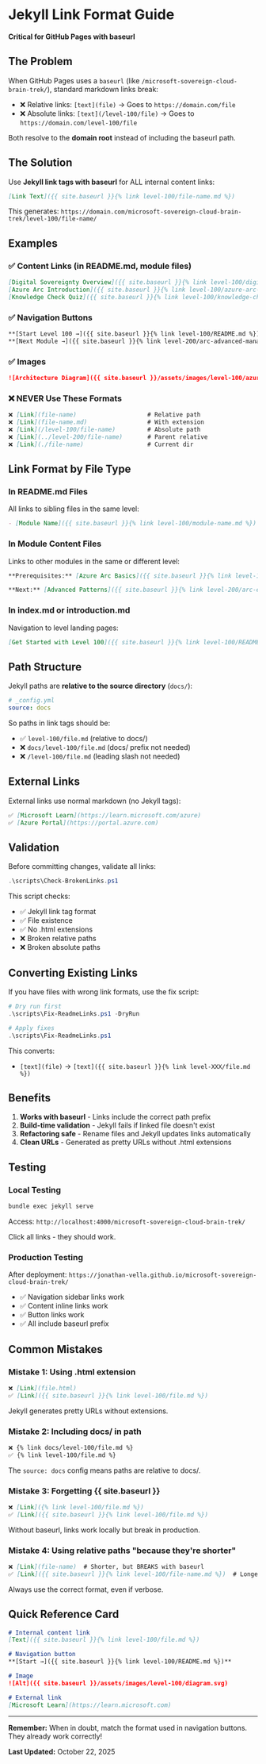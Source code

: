 # Jekyll Link Format Guide

**Critical for GitHub Pages with baseurl**

## The Problem

When GitHub Pages uses a `baseurl` (like `/microsoft-sovereign-cloud-brain-trek/`), standard markdown links break:

- ❌ Relative links: `[text](file)` → Goes to `https://domain.com/file`
- ❌ Absolute links: `[text](/level-100/file)` → Goes to `https://domain.com/level-100/file`

Both resolve to the **domain root** instead of including the baseurl path.

## The Solution

Use **Jekyll link tags with baseurl** for ALL internal content links:

```markdown
[Link Text]({{ site.baseurl }}{% link level-100/file-name.md %})
```

This generates: `https://domain.com/microsoft-sovereign-cloud-brain-trek/level-100/file-name/`

## Examples

### ✅ Content Links (in README.md, module files)

```markdown
[Digital Sovereignty Overview]({{ site.baseurl }}{% link level-100/digital-sovereignty.md %})
[Azure Arc Introduction]({{ site.baseurl }}{% link level-100/azure-arc-intro.md %})
[Knowledge Check Quiz]({{ site.baseurl }}{% link level-100/knowledge-check.md %})
```

### ✅ Navigation Buttons

```markdown
**[Start Level 100 →]({{ site.baseurl }}{% link level-100/README.md %})**
**[Next Module →]({{ site.baseurl }}{% link level-200/arc-advanced-management.md %})**
```

### ✅ Images

```markdown
![Architecture Diagram]({{ site.baseurl }}/assets/images/level-100/azure-local-architecture.svg)
```

### ❌ NEVER Use These Formats

```markdown
❌ [Link](file-name)                    # Relative path
❌ [Link](file-name.md)                 # With extension  
❌ [Link](/level-100/file-name)         # Absolute path
❌ [Link](../level-200/file-name)       # Parent relative
❌ [Link](./file-name)                  # Current dir
```

## Link Format by File Type

### In README.md Files

All links to sibling files in the same level:

```markdown
- [Module Name]({{ site.baseurl }}{% link level-100/module-name.md %})
```

### In Module Content Files

Links to other modules in the same or different level:

```markdown
**Prerequisites:** [Azure Arc Basics]({{ site.baseurl }}{% link level-100/azure-arc-intro.md %})

**Next:** [Advanced Patterns]({{ site.baseurl }}{% link level-200/arc-enterprise-patterns.md %})
```

### In index.md or introduction.md

Navigation to level landing pages:

```markdown
[Get Started with Level 100]({{ site.baseurl }}{% link level-100/README.md %})
```

## Path Structure

Jekyll paths are **relative to the source directory** (`docs/`):

```yaml
# _config.yml
source: docs
```

So paths in link tags should be:

- ✅ `level-100/file.md` (relative to docs/)
- ❌ `docs/level-100/file.md` (docs/ prefix not needed)
- ❌ `/level-100/file.md` (leading slash not needed)

## External Links

External links use normal markdown (no Jekyll tags):

```markdown
✅ [Microsoft Learn](https://learn.microsoft.com/azure)
✅ [Azure Portal](https://portal.azure.com)
```

## Validation

Before committing changes, validate all links:

```powershell
.\scripts\Check-BrokenLinks.ps1
```

This script checks:
- ✅ Jekyll link tag format
- ✅ File existence
- ✅ No .html extensions
- ❌ Broken relative paths
- ❌ Broken absolute paths

## Converting Existing Links

If you have files with wrong link formats, use the fix script:

```powershell
# Dry run first
.\scripts\Fix-ReadmeLinks.ps1 -DryRun

# Apply fixes
.\scripts\Fix-ReadmeLinks.ps1
```

This converts:
- `[text](file)` → `[text]({{ site.baseurl }}{% link level-XXX/file.md %})`

## Benefits

1. **Works with baseurl** - Links include the correct path prefix
2. **Build-time validation** - Jekyll fails if linked file doesn't exist
3. **Refactoring safe** - Rename files and Jekyll updates links automatically
4. **Clean URLs** - Generated as pretty URLs without .html extensions

## Testing

### Local Testing

```powershell
bundle exec jekyll serve
```

Access: `http://localhost:4000/microsoft-sovereign-cloud-brain-trek/`

Click all links - they should work.

### Production Testing

After deployment: `https://jonathan-vella.github.io/microsoft-sovereign-cloud-brain-trek/`

- ✅ Navigation sidebar links work
- ✅ Content inline links work  
- ✅ Button links work
- ✅ All include baseurl prefix

## Common Mistakes

### Mistake 1: Using .html extension

```markdown
❌ [Link](file.html)
✅ [Link]({{ site.baseurl }}{% link level-100/file.md %})
```

Jekyll generates pretty URLs without extensions.

### Mistake 2: Including docs/ in path

```markdown
❌ {% link docs/level-100/file.md %}
✅ {% link level-100/file.md %}
```

The `source: docs` config means paths are relative to docs/.

### Mistake 3: Forgetting {{ site.baseurl }}

```markdown
❌ [Link]({% link level-100/file.md %})
✅ [Link]({{ site.baseurl }}{% link level-100/file.md %})
```

Without baseurl, links work locally but break in production.

### Mistake 4: Using relative paths "because they're shorter"

```markdown
❌ [Link](file-name)  # Shorter, but BREAKS with baseurl
✅ [Link]({{ site.baseurl }}{% link level-100/file-name.md %})  # Longer, but WORKS
```

Always use the correct format, even if verbose.

## Quick Reference Card

```markdown
# Internal content link
[Text]({{ site.baseurl }}{% link level-100/file.md %})

# Navigation button
**[Start →]({{ site.baseurl }}{% link level-100/README.md %})**

# Image
![Alt]({{ site.baseurl }}/assets/images/level-100/diagram.svg)

# External link
[Microsoft Learn](https://learn.microsoft.com)
```

---

**Remember:** When in doubt, match the format used in navigation buttons. They already work correctly!

**Last Updated:** October 22, 2025
